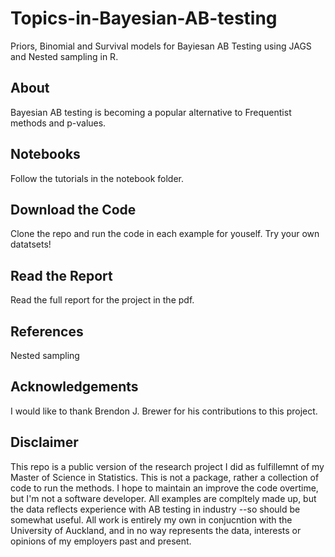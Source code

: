 # Topics-in-Bayesian-AB-testing
Priors, Binomial and Survival models for Bayiesan AB Testing using JAGS and Nested sampling in R.

## About 

Bayesian AB testing is becoming a popular alternative to Frequentist methods and p-values. 

## Notebooks
Follow the tutorials in the notebook folder.

## Download the Code
Clone the repo and run the code in each example for youself. Try your own datatsets! 

## Read the Report
Read the full report for the project in the pdf. 

## References 

Nested sampling

## Acknowledgements

I would like to thank Brendon J. Brewer for his contributions to this project. 

## Disclaimer 

This repo is a public version of the research project I did as fulfillemnt of my Master of Science in Statistics. This is not a package, rather a collection of code to run the methods. I hope to maintain an improve the code overtime, but I'm not a software developer. All examples are compltely made up, but the data reflects experience with AB testing in industry --so should be somewhat useful. All work is entirely my own in conjucntion with the University of Auckland, and in no way represents the data, interests or opinions of my employers past and present. 
